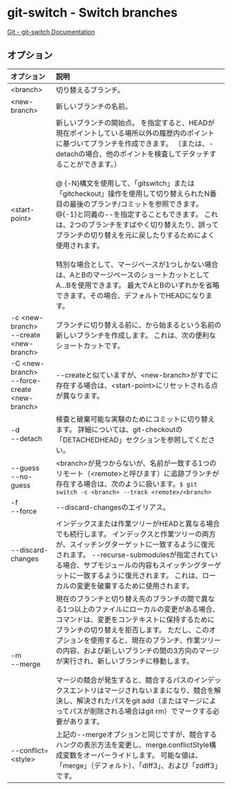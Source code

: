 # git-switch - Switch branches

[Git - git-switch Documentation](https://git-scm.com/docs/git-switch)

## オプション

|オプション|説明|
|:--|:--|
|\<branch>|切り替えるブランチ。|
|\<new-branch>|新しいブランチの名前。|
|\<start-point>|新しいブランチの開始点。 <start-point>を指定すると、HEADが現在ポイントしている場所以外の履歴内のポイントに基づいてブランチを作成できます。 （または、-detachの場合、他のポイントを検査してデタッチすることができます。）<br><br>@ {-N}構文を使用して、「gitswitch」または「gitcheckout」操作を使用して切り替えられたN番目の最後のブランチ/コミットを参照できます。 @{-1}と同義の--を指定することもできます。 これは、2つのブランチをすばやく切り替えたり、誤ってブランチの切り替えを元に戻したりするためによく使用されます。<br><br>特別な場合として、マージベースが1つしかない場合は、AとBのマージベースのショートカットとしてA...Bを使用できます。 最大でAとBのいずれかを省略できます。その場合、デフォルトでHEADになります。|
|-c \<new-branch><br>--create \<new-branch>|ブランチに切り替える前に、<start-point>から始まる<new-branch>という名前の新しいブランチを作成します。 これは、次の便利なショートカットです。|
|-C \<new-branch><br>--force-create \<new-branch>|--createと似ていますが、\<new-branch>がすでに存在する場合は、\<start-point>にリセットされる点が異なります。|
|-d<br>--detach|検査と破棄可能な実験のためにコミットに切り替えます。 詳細については、git-checkoutの「DETACHEDHEAD」セクションを参照してください。|
|--guess<br>--no-guess|\<branch>が見つからないが、名前が一致する1つのリモート（\<remote>と呼びます）に追跡ブランチが存在する場合は、次のように扱います。`$ git switch -c <branch> --track <remote>/<branch>`|
|-f<br>--force|--discard-changesのエイリアス。|
|--discard-changes|インデックスまたは作業ツリーがHEADと異なる場合でも続行します。 インデックスと作業ツリーの両方が、スイッチングターゲットに一致するように復元されます。 --recurse-submodulesが指定されている場合、サブモジュールの内容もスイッチングターゲットに一致するように復元されます。 これは、ローカルの変更を破棄するために使用されます。|
|-m<br>--merge|現在のブランチと切り替え先のブランチの間で異なる1つ以上のファイルにローカルの変更がある場合、コマンドは、変更をコンテキストに保持するためにブランチの切り替えを拒否します。 ただし、このオプションを使用すると、現在のブランチ、作業ツリーの内容、および新しいブランチの間の3方向のマージが実行され、新しいブランチに移動します。<br><br>マージの競合が発生すると、競合するパスのインデックスエントリはマージされないままになり、競合を解決し、解決されたパスをgit add（またはマージによってパスが削除される場合はgit rm）でマークする必要があります。|
|--conflict=\<style>|上記の--mergeオプションと同じですが、競合するハンクの表示方法を変更し、merge.conflictStyle構成変数をオーバーライドします。 可能な値は、「merge」（デフォルト）、「diff3」、および「zdiff3」です。|
